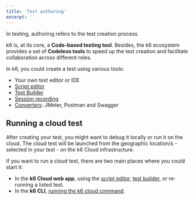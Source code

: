 ```yaml
---
title: 'Test authoring'
excerpt: ''
---
```


In testing, authoring refers to the test creation process. 

k6 is, at its core, a **Code-based testing tool**. Besides, the k6 ecosystem provides a set of **Codeless tools** to speed up the test creation and facilitate collaboration across different roles.

In k6, you could create a test using various tools:

- Your own text editor or IDE
- [Script editor](/cloud/creating-and-running-a-test/script-editor)
- [Test Builder](/test-authoring/test-builder)
- [Session recording](/test-authoring/recording-a-session)
- [Converters](/integrations#converters): JMeter, Postman and Swagger

## Running a cloud test

After creating your test, you might want to debug it locally or run it on the cloud. The cloud test will be launched from the geographic location/s - selected in your test - on the k6 Cloud infrastructure. 

If you want to run a cloud test, there are two main places where you could start it:

- In the **k6 Cloud web app**, using the [script editor](/cloud/creating-and-running-a-test/script-editor), [test builder](/test-authoring/test-builder), or re-running a listed test.
- In the **k6 CLI**, [running the k6 cloud command](/creating-and-running-a-test/cloud-tests-from-the-cli).


